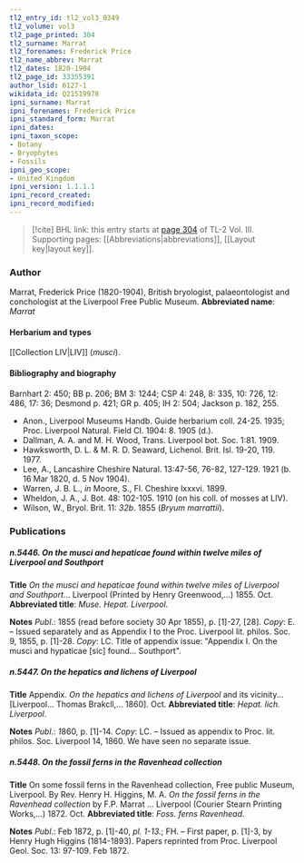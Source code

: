 ```yaml
---
tl2_entry_id: tl2_vol3_0349
tl2_volume: vol3
tl2_page_printed: 304
tl2_surname: Marrat
tl2_forenames: Frederick Price
tl2_name_abbrev: Marrat
tl2_dates: 1820-1904
tl2_page_id: 33355391
author_lsid: 6127-1
wikidata_id: Q21519978
ipni_surname: Marrat
ipni_forenames: Frederick Price
ipni_standard_form: Marrat
ipni_dates: 
ipni_taxon_scope: 
- Botany
- Bryophytes
- Fossils
ipni_geo_scope: 
- United Kingdom
ipni_version: 1.1.1.1
ipni_record_created: 
ipni_record_modified:
---
```



> [!cite] BHL link: this entry starts at [page 304](https://www.biodiversitylibrary.org/page/33355391) of TL-2 Vol. III.
> Supporting pages: [[Abbreviations|abbreviations]], [[Layout key|layout key]].

### Author

Marrat, Frederick Price (1820-1904), British bryologist, palaeontologist and conchologist at the Liverpool Free Public Museum. 
**Abbreviated name**: *Marrat*

#### Herbarium and types

[[Collection LIV|LIV]] (*musci*).

#### Bibliography and biography

Barnhart 2: 450; BB p. 206; BM 3: 1244; CSP 4: 248, 8: 335, 10: 726, 12: 486, 17: 36; Desmond p. 421; GR p. 405; IH 2: 504; Jackson p. 182, 255.
- Anon., Liverpool Museums Handb. Guide herbarium coll. 24-25. 1935; Proc. Liverpool Natural. Field Cl. 1904: 8. 1905 (d.).
- Dallman, A. A. and M. H. Wood, Trans. Liverpool bot. Soc. 1:81. 1909.
- Hawksworth, D. L. & M. R. D. Seaward, Lichenol. Brit. Isl. 19-20, 119. 1977.
- Lee, A., Lancashire Cheshire Natural. 13:47-56, 76-82, 127-129. 1921 (b. 16 Mar 1820, d. 5 Nov 1904).
- Warren, J. B. L., *in* Moore, S., Fl. Cheshire lxxxvi. 1899.
- Wheldon, J. A., J. Bot. 48: 102-105. 1910 (on his coll. of mosses at LIV).
- Wilson, W., Bryol. Brit. 11: *32b*. 1855 (*Bryum marrattii*).

### Publications

##### n.5446. On the musci and hepaticae found within twelve miles of Liverpool and Southport

**Title**
*On the musci and hepaticae found within twelve miles of Liverpool and Southport*... Liverpool (Printed by Henry Greenwood,...) 1855. Oct.
**Abbreviated title**: *Muse. Hepat. Liverpool*.

**Notes**
*Publ*.: 1855 (read before society 30 Apr 1855), p. \[1\]-27, \[28\]. *Copy*: E. – Issued separately and as Appendix I to the Proc. Liverpool lit. philos. Soc. 9, 1855, p. \[1\]-28. *Copy*: LC. Title of appendix issue: "Appendix I. On the musci and hypaticae \[sic\] found... Southport".

##### n.5447. On the hepatics and lichens of Liverpool

**Title**
Appendix. *On the hepatics and lichens of Liverpool* and its vicinity... \[Liverpool... Thomas Brakcll,... 1860\]. Oct.
**Abbreviated title**: *Hepat. lich. Liverpool*.

**Notes**
*Publ*.: *1*860, p. \[1\]-14. *Copy*: LC. – Issued as appendix to Proc. lit. philos. Soc. Liverpool 14, 1860. We have seen no separate issue.

##### n.5448. On the fossil ferns in the Ravenhead collection

**Title**
On some fossil ferns in the Ravenhead collection, Free public Museum, Liverpool. By Rev. Henry H. Higgins, M. A. *On the fossil ferns in the Ravenhead collection* by F.P. Marrat ... Liverpool (Courier Stearn Printing Works,...) 1872. Oct.
**Abbreviated title**: *Foss. ferns Ravenhead*.

**Notes**
*Publ*.: Feb 1872, p. \[1\]-40, *pl. 1-13.*; FH. – First paper, p. \[1\]-3, by Henry Hugh Higgins (1814-1893). Papers reprinted from Proc. Liverpool Geol. Soc. 13: 97-109. Feb 1872.

